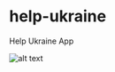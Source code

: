 # help-ukraine
Help Ukraine App

![alt text](https://github.com/MychajloBear/help-ukraine/blob/main/preview.jpg?raw=true)
